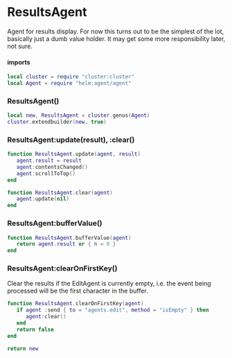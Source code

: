 # ResultsAgent

Agent for results display\. For now this turns out to be the simplest of the
lot, basically just a dumb value holder\. It may get some more responsibility
later, not sure\.

#### imports

```lua
local cluster = require "cluster:cluster"
local Agent = require "helm:agent/agent"
```


### ResultsAgent\(\)

```lua
local new, ResultsAgent = cluster.genus(Agent)
cluster.extendbuilder(new, true)
```


### ResultsAgent:update\(result\), :clear\(\)

```lua
function ResultsAgent.update(agent, result)
   agent.result = result
   agent:contentsChanged()
   agent:scrollToTop()
end

function ResultsAgent.clear(agent)
   agent:update(nil)
end
```


### ResultsAgent:bufferValue\(\)

```lua
function ResultsAgent.bufferValue(agent)
   return agent.result or { n = 0 }
end
```


### ResultsAgent:clearOnFirstKey\(\)

Clear the results if the EditAgent is currently empty, i\.e\. the event being
processed will be the first character in the buffer\.

```lua
function ResultsAgent.clearOnFirstKey(agent)
   if agent :send { to = "agents.edit", method = "isEmpty" } then
      agent:clear()
   end
   return false
end
```


```lua
return new
```
